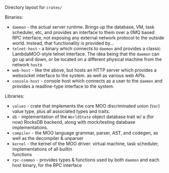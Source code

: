 Directory layout for `crates/`

Binaries:
  * `daemon` - the actual server runtime. Brings up the database, VM, task scheduler, etc, and provides an interface
     to them over a 0MQ based RPC interface, not exposing any external network protocol to the outside world. 
     Instead, that functionality is provided by...
  * `telnet-host` - a binary which connects to `daemon` and provides a classic LambdaMOO-style telnet interface.
     The idea being that the `daemon` can go up and down, or be located on a different physical machine from the  
     network `host`s
  * `web-host` - like the above, but hosts an HTTP server which provides a websocket interface to the system.
     as well as various web APIs.
  * `console-host` - console host which connects as a user to the `daemon` and provides a readline-type interface to the
     system.

Libraries:
  * `values` - crate that implements the core MOO discriminated union (`Var`) value type,
     plus all associated types and traits.
  *  `db` - implementation of the `WorldState` object database trait w/ a (for now) RocksDB backend, along with mock/testing
     database implementations.
  * `compiler` - the MOO language grammar, parser, AST, and codegen, as well as the decompiler & unparser
  * `kernel` - the kernel of the MOO driver: virtual machine, task scheduler, implementations of all builtin   
     functions
  * `rpc-common` - provides types & functions used by both `daemon` and each host binary, for the RPC interface
